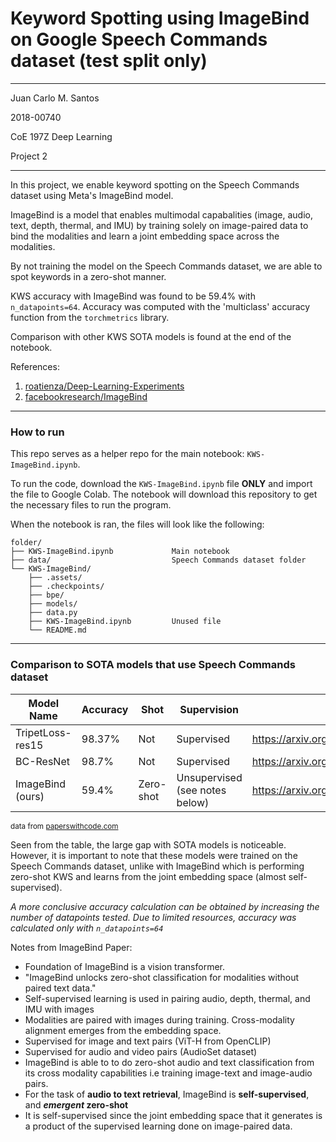 # Keyword Spotting using ImageBind on Google Speech Commands dataset (test split only)
---
Juan Carlo M. Santos

2018-00740

CoE 197Z Deep Learning

Project 2

---


In this project, we enable keyword spotting on the Speech Commands dataset using Meta's ImageBind model.

ImageBind is a model that enables multimodal capabalities (image, audio, text, depth, thermal, and IMU) by training solely on image-paired data to bind the modalities and learn a joint embedding space across the modalities. 

By not training the model on the Speech Commands dataset, we are able to spot keywords in a zero-shot manner.

KWS accuracy with ImageBind was found to be 59.4% with `n_datapoints=64`. Accuracy was computed with the 'multiclass' accuracy function from the `torchmetrics` library. 

Comparison with other KWS SOTA models is found at the end of the notebook.

References:
1. [roatienza/Deep-Learning-Experiments](https://github.com/roatienza/Deep-Learning-Experiments)
2. [facebookresearch/ImageBind](https://github.com/facebookresearch/ImageBind)

---
### How to run

This repo serves as a helper repo for the main notebook: `KWS-ImageBind.ipynb`.

To run the code, download the `KWS-ImageBind.ipynb` file **ONLY** and import the file to Google Colab. The notebook will download this repository to get the necessary files to run the program.

When the notebook is ran, the files will look like the following:


    folder/
    ├── KWS-ImageBind.ipynb             Main notebook
    ├── data/                           Speech Commands dataset folder
    └── KWS-ImageBind/
        ├── .assets/
        ├── .checkpoints/
        ├── bpe/
        ├── models/
        ├── data.py
        ├── KWS-ImageBind.ipynb         Unused file
        └── README.md

---
### Comparison to SOTA models that use Speech Commands dataset


| Model Name       | Accuracy | Shot      | Supervision | Link                                                   |
|------------------|----------|-----------|-------------|--------------------------------------------------------|
| TripetLoss-res15 | 98.37%   | Not       | Supervised  | https://arxiv.org/ftp/arxiv/papers/2101/2101.04792.pdf |
| BC-ResNet        | 98.7%    | Not       | Supervised  | https://arxiv.org/pdf/2106.04140v3.pdf                 |
| ImageBind (ours) | 59.4%      | Zero-shot | Unsupervised (see notes below)   | https://arxiv.org/pdf/2305.05665.pdf  |

<sub>data from [paperswithcode.com](https://paperswithcode.com/sota/keyword-spotting-on-google-speech-commands)</sub>


Seen from the table, the large gap with SOTA models is noticeable. However, it is important to note that these models were trained on the Speech Commands dataset, unlike with ImageBind which is performing zero-shot KWS and learns from the joint embedding space (almost self-supervised).

*A more conclusive accuracy calculation can be obtained by increasing the number of datapoints tested. Due to limited resources, accuracy was calculated only with `n_datapoints=64`*


Notes from ImageBind Paper:
- Foundation of ImageBind is a vision transformer.
- "ImageBind unlocks zero-shot classification for modalities without paired text data."
- Self-supervised learning is used in pairing audio, depth, thermal, and IMU with images
- Modalities are paired with images during training. Cross-modality alignment emerges from the embedding space.
- Supervised for image and text pairs (ViT-H from OpenCLIP)
- Supervised for audio and video pairs (AudioSet dataset)
- ImageBind is able to to do zero-shot audio and text classification from its cross modality capabilities i.e training image-text and image-audio pairs.
- For the task of **audio to text retrieval**, ImageBind is **self-supervised**, and ***emergent* zero-shot**
- It is self-supervised since the joint embedding space that it generates is a product of the supervised learning done on image-paired data.
